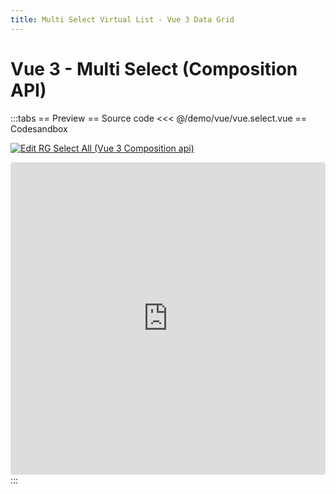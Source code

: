 ```yaml
---
title: Multi Select Virtual List - Vue 3 Data Grid
---
```



<script lang="ts" setup>
    import Demo from './vue.select.vue'
</script>

# Vue 3 - Multi Select (Composition API)

:::tabs
== Preview
<Demo />
== Source code
<<< @/demo/vue/vue.select.vue
== Codesandbox

[![Edit RG Select All (Vue 3 Composition api)](https://codesandbox.io/static/img/play-codesandbox.svg)](https://codesandbox.io/p/sandbox/rg-select-all-vue-3-composition-api-4myr3l)

<ClientOnly>
<iframe src="https://codesandbox.io/embed/4myr3l?view=editor&module=%2Fsrc%2FApp.vue"
     style="width:100%; height: 500px; border:0; border-radius: 4px; overflow:hidden;"
     title="RG Select All (Vue 3 Composition api)"
     allow="accelerometer; ambient-light-sensor; camera; encrypted-media; geolocation; gyroscope; hid; microphone; midi; payment; usb; vr; xr-spatial-tracking"
     sandbox="allow-forms allow-modals allow-popups allow-presentation allow-same-origin allow-scripts"
   ></iframe>
</ClientOnly>
:::
